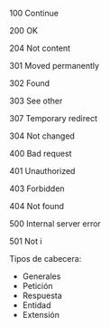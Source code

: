 
100 Continue

200 OK

204 Not content

301 Moved permanently

302 Found

303 See other

307 Temporary redirect

304 Not changed

400 Bad request

401 Unauthorized

403 Forbidden

404 Not found

500 Internal server error

501 Not i

Tipos de cabecera:

* Generales
* Petición
* Respuesta
* Entidad
* Extensión




